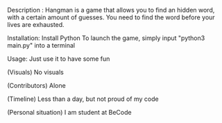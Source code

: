 Description :
Hangman is a game that allows you to find an hidden word, with a certain amount of guesses.
You need to find the word before your lives are exhausted.

Installation: 
Install Python
To launch the game, simply input "python3 main.py" into a terminal

Usage:
Just use it to have some fun

(Visuals)
No visuals

(Contributors)
Alone

(Timeline)
Less than a day, but not proud of my code

(Personal situation)
I am student at BeCode